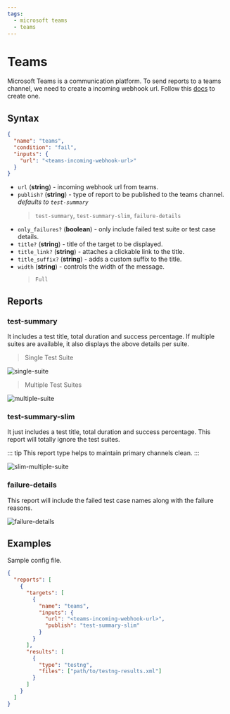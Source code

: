 ```yaml
---
tags:
  - microsoft teams
  - teams
---
```


# Teams

Microsoft Teams is a communication platform. To send reports to a teams channel, we need to create a incoming webhook url. Follow this [docs](https://docs.microsoft.com/en-us/microsoftteams/platform/webhooks-and-connectors/how-to/add-incoming-webhook) to create one.

## Syntax

```json
{
  "name": "teams",
  "condition": "fail",
  "inputs": {
    "url": "<teams-incoming-webhook-url>"
  }
}
```

- `url` (**string**) - incoming webhook url from teams.
- `publish?` (**string**) - type of report to be published to the teams channel. *defaults to `test-summary`*
  > `test-summary`, `test-summary-slim`, `failure-details`
- `only_failures?` (**boolean**) - only include failed test suite or test case details.
- `title?` (**string**) - title of the target to be displayed.
- `title_link?` (**string**) - attaches a clickable link to the title.
- `title_suffix?` (**string**) - adds a custom suffix to the title.
- `width` (**string**) - controls the width of the message.
  > `Full`

## Reports

### test-summary

It includes a test title, total duration and success percentage. If multiple suites are available, it also displays the above details per suite.

> Single Test Suite

![single-suite](../assets/images/teams/teams-test-summary-single-suite.png)

> Multiple Test Suites

![multiple-suite](../assets/images/teams/teams-test-summary-multiple-suites.png)

### test-summary-slim

It just includes a test title, total duration and success percentage. This report will totally ignore the test suites.

::: tip
This report type  helps to maintain primary channels clean.
:::

![slim-multiple-suite](../assets/images/teams/teams-test-summary-slim-multiple-suites.png)

### failure-details

This report will include the failed test case names along with the failure reasons.

![failure-details](../assets/images/teams/teams-failure-details.png)

## Examples

Sample config file.

```json {5-11}
{
  "reports": [
    {
      "targets": [
        {
          "name": "teams",
          "inputs": {
            "url": "<teams-incoming-webhook-url>",
            "publish": "test-summary-slim"
          }
        }
      ],
      "results": [
        {
          "type": "testng",
          "files": ["path/to/testng-results.xml"]
        }
      ]
    }
  ]
}
```
